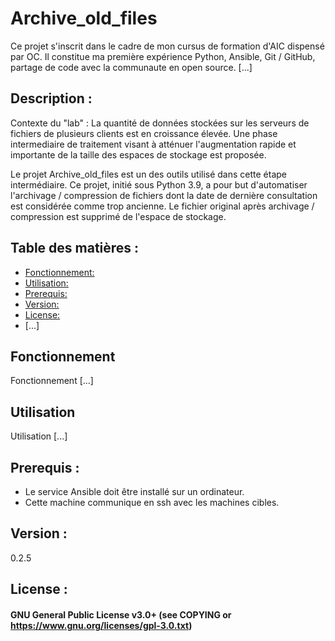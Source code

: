# Archive_old_files
Ce projet s'inscrit dans le cadre de mon cursus de formation d'AIC dispensé par OC. 
Il constitue ma première expérience Python, Ansible, Git / GitHub, partage de code avec la communaute en open source. [...] 

## Description :
Contexte du "lab" :
La quantité de données stockées sur les serveurs de fichiers de plusieurs clients est en croissance élevée. Une phase intermediaire de traitement visant à atténuer l'augmentation rapide et importante de la taille des espaces de stockage est proposée. 

Le projet Archive_old_files est un des outils utilisé dans cette étape intermédiaire. Ce projet, initié sous Python 3.9, a pour but d'automatiser l'archivage / compression de fichiers dont la date de dernière consultation est considérée comme trop ancienne. 
Le fichier original après archivage / compression est supprimé de l'espace de stockage. 


## Table des matières :  
- [Fonctionnement:](#Fonctionnement)
- [Utilisation:](#Utilisation)
- [Prerequis:](#Prerequis)
- [Version:](#Version)
- [License:](#License)
- [...]

## Fonctionnement
Fonctionnement [...]

## Utilisation
Utilisation [...]

## Prerequis :  
* Le service Ansible doit être installé sur un ordinateur.
* Cette machine communique en ssh avec les machines cibles.


## Version :  
0.2.5

## License :  
#### GNU General Public License v3.0+ (see COPYING or https://www.gnu.org/licenses/gpl-3.0.txt)